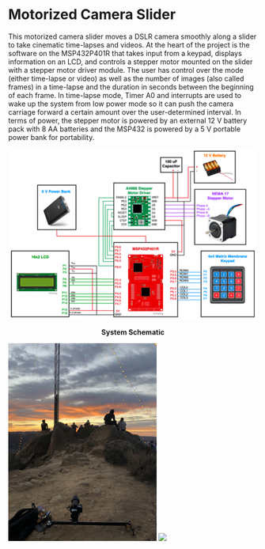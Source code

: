 # Motorized Camera Slider
This motorized camera slider moves a DSLR camera smoothly along a slider to take cinematic time-lapses and videos. At the heart of the project is the software on the MSP432P401R that takes input from a keypad, displays information on an LCD, and controls a stepper motor mounted on the slider with a stepper motor driver module. The user has control over the mode (either time-lapse or video) as well as the number of images (also called frames) in a time-lapse and the duration in seconds between the beginning of each frame. In time-lapse mode, Timer A0 and interrupts are used to wake up the system from low power mode so it can push the camera carriage forward a certain amount over the user-determined interval. In terms of power, the stepper motor is powered by an external 12 V battery pack with 8 AA batteries and the MSP432 is powered by a 5 V portable power bank for portability.

<div align="center">
<img src="https://github.com/cameronapriest/motorizedcameraslider/blob/main/schematic.png" width="650">

**System Schematic**
</div>

<img src="https://github.com/cameronapriest/motorizedcameraslider/blob/main/Slider%20In%20Action.JPG" width="300">

<img src="https://github.com/cameronapriest/motorizedcameraslider/blob/main/Slider%20In%20Action%202.JPG" width="300">


